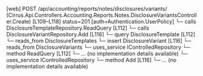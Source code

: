 [web] POST /api/accounting/reports/notes/disclosures/variants/  (Cirrus.Api.Controllers.Accounting.Reports.Notes.DisclosureVariantsController.Create)  [L109–L118] status=201 [auth=Authentication.UserPolicy]
  └─ calls DisclosureTemplateRepository.ReadQuery [L112]
  └─ calls DisclosureVariantRepository.Add [L116]
  └─ query DisclosureTemplate [L112]
    └─ reads_from DisclosureTemplates
  └─ insert DisclosureVariant [L116]
    └─ reads_from DisclosureVariants
  └─ uses_service IControlledRepository<DisclosureTemplate>
    └─ method ReadQuery [L112]
      └─ ... (no implementation details available)
  └─ uses_service IControlledRepository<DisclosureVariant>
    └─ method Add [L116]
      └─ ... (no implementation details available)

